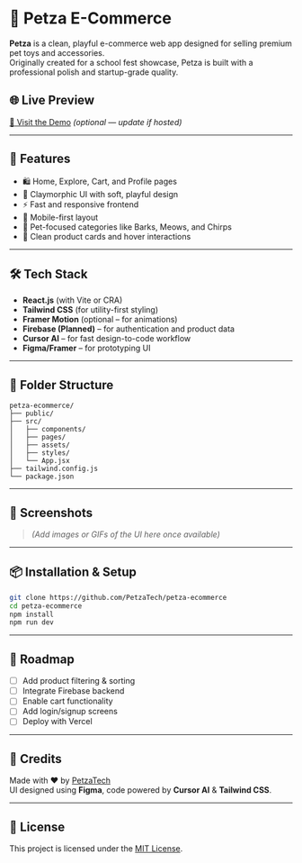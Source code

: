 # 🐾 Petza E-Commerce

**Petza** is a clean, playful e-commerce web app designed for selling premium pet toys and accessories.  
Originally created for a school fest showcase, Petza is built with a professional polish and startup-grade quality.  

## 🌐 Live Preview  
[🔗 Visit the Demo](https://petza-ecommerce.vercel.app) *(optional — update if hosted)*

---

## 🚀 Features

- 🛍️ Home, Explore, Cart, and Profile pages
- 🎨 Claymorphic UI with soft, playful design
- ⚡ Fast and responsive frontend
- 📱 Mobile-first layout
- 🐶 Pet-focused categories like Barks, Meows, and Chirps
- 🧃 Clean product cards and hover interactions

---

## 🛠️ Tech Stack

- **React.js** (with Vite or CRA)
- **Tailwind CSS** (for utility-first styling)
- **Framer Motion** (optional – for animations)
- **Firebase (Planned)** – for authentication and product data
- **Cursor AI** – for fast design-to-code workflow
- **Figma/Framer** – for prototyping UI

---

## 📁 Folder Structure

```
petza-ecommerce/
├── public/
├── src/
│   ├── components/
│   ├── pages/
│   ├── assets/
│   ├── styles/
│   └── App.jsx
├── tailwind.config.js
└── package.json
```

---

## 📸 Screenshots

> _(Add images or GIFs of the UI here once available)_

---

## 📦 Installation & Setup

```bash
git clone https://github.com/PetzaTech/petza-ecommerce
cd petza-ecommerce
npm install
npm run dev
```

---

## 🎯 Roadmap

- [ ] Add product filtering & sorting
- [ ] Integrate Firebase backend
- [ ] Enable cart functionality
- [ ] Add login/signup screens
- [ ] Deploy with Vercel

---

## 🙌 Credits

Made with ❤️ by [PetzaTech](https://github.com/PetzaTech)  
UI designed using **Figma**, code powered by **Cursor AI** & **Tailwind CSS**.

---

## 📜 License

This project is licensed under the [MIT License](LICENSE).
